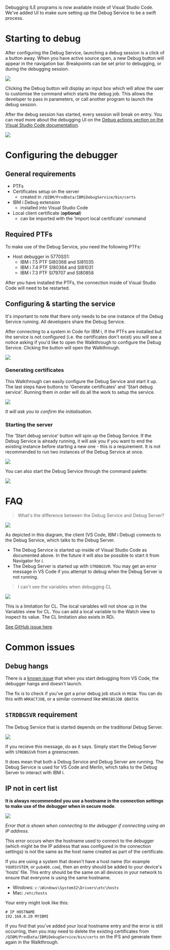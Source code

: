 Debugging ILE programs is now available inside of Visual Studio Code. We've added UI to make sure setting up the Debug Service to be a swift process.

# Starting to debug

After configuring the Debug Service, launching a debug session is a click of a button away. When you have active source open, a new Debug button will appear in the navigation bar. Breakpoints can be set prior to debugging, or during the debugging session.

![](./debug1.png)

Clicking the Debug button will display an input box which will allow the user to customise the command which starts the debug job. This allows the developer to pass in parameters, or call another program to launch the debug session.

After the debug session has started, every session will break on entry. You can read more about the debugging UI on the [Debug actions section on the Visual Studio Code documentation](https://code.visualstudio.com/docs/editor/debugging#_debug-actions).

![](./debug2.png)

# Configuring the debugger

## General requirements

* PTFs
* Certificates setup on the server
   * created in `/QIBM/ProdData/IBMiDebugService/bin/certs`
* IBM i Debug extension
   * installed into Visual Studio Code
* Local client certificate (**optional**)
   * can be imported with the 'Import local certificate' command

## Required PTFs

To make use of the Debug Service, you need the following PTFs:

* Host debugger in 5770SS1:
   * IBM i 7.5 PTF SI80368 and SI81035
   * IBM i 7.4 PTF SI80364 and SI81031
   * IBM i 7.3 PTF SI79707 and SI80858

After you have installed the PTFs, the connection inside of Visual Studio Code will need to be restarted.

## Configuring & starting the service

It's important to note that there only needs to be one instance of the Debug Service running. All developers share the Debug Service.

After connecting to a system in Code for IBM i, if the PTFs are installed but the service is not configured (i.e. the certificates don't exist) you will see a notice asking if you'd like to open the Walkthrough to configure the Debug Service. Clicking the button will open the Walkthrough.

![](./setup1.png)

### Generating certificates

This Walkthrough can easily configure the Debug Service and start it up. The last steps have buttons to 'Generate certificates' and 'Start debug service'. Running them in order will do all the work to setup the service.

![](./setup2_a.png)

*It will ask you to confirm the initialisation.*

### Starting the server

The 'Start debug service' button will spin up the Debug Service. If the Debug Service is already running, it will ask you if you want to end the existing instance before starting a new one - this is a requirement. It is not recommended to run two instances of the Debug Service at once.

![](./setup3_a.png)

You can also start the Debug Service through the command palette:

![](./setup3_b.png)

# FAQ

> What's the difference between the Debug Service and Debug Server?

![](./debug3.png)

As depicted in this diagram, the client (VS Code, IBM i Debug) connects to the Debug Service, which talks to the Debug Server.

* The Debug Service is started up inside of Visual Studio Code as documented above. In the future it will also be possible to start it from Navigator for i.
* The Debug Server is started up with `STRDBGSVR`. You may get an error message in VS Code if you attempt to debug when the Debug Server is not running.

> I can't see the variables when debugging CL

![](./debug4.png)

This is a limitation for CL. The local variables will not show up in the Variables view for CL. You can add a local variable to the Watch view to inspect its value. The CL limitation also exists in RDi.

[See GitHub issue here](https://github.com/halcyon-tech/vscode-ibmi/issues/1069).

# Common issues

## Debug hangs

There is a [known issue](https://github.com/halcyon-tech/vscode-ibmi/issues/1059) that when you start debugging from VS Code, the debugger hangs and doesn't launch.

The fix is to check if you've got a prior debug job stuck in `MSGW`. You can do this with `WRKACTJOB`, or a similar command like `WRKSBSJOB QBATCH`.

## `STRDBGSVR` requirement

The Debug Service that is started depends on the traditional Debug Server.

![](./error_2.png)

If you recieve this message, do as it says. Simply start the Debug Server with `STRDBGSVR` from a greenscreen.

It does mean that both a Debug Service and Debug Server are running. The Debug Service is used for VS Code and Merlin, which talks to the Debug Server to interact with IBM i.

## IP not in cert list

**It is always recommended you use a hostname in the connection settings to make use of the debugger when in secure mode**.

![](./error_1.png)

*Error that is shown when connecting to the debugger if connecting using an IP address.*

This error occurs when the hostname used to connect to the debugger (which might be the IP address that was configured in the connection settings) is not the same as the host name created as part of the certificate.

If you are using a system that doesn't have a host name (for example `YOURSYSTEM`, or `pub400.com`), then an entry should be added to your device's 'hosts' file. This entry should be the same on all devices in your network to ensure that everyone is using the same hostname.

* Windows: `c:\Windows\System32\Drivers\etc\hosts`
* Mac: `/etc/hosts`

Your entry might look like this:

```hosts
# IP HOSTNAME
192.168.0.20 MYIBMI
```

If you find that you've added your local hostname entry and the error is still occurring, then you may need to delete the existing certificates from `/QIBM/ProdData/IBMiDebugService/bin/certs` on the IFS and generate them again in the Walkthrough.